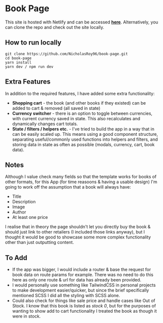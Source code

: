 # Book Page
This site is hosted with Netlify and can be accessed **[here](https://focused-gates-c646d2.netlify.app/)**. Alternatively, you can clone the repo and check out the site locally.
## How to run locally
```
git clone https://github.com/NicholasRoy96/book-page.git
cd book-page
yarn install
yarn dev / npm run dev
```
## Extra Features
In addition to the required features, I have added some extra functionality:
- **Shopping cart** - the book (and other books if they existed) can be added to cart & removed (all saved in state)
- **Currency switcher** - there is an option to toggle between currencies, with current currency saved in state. This also recalculates and dynamically changes cart totals.
- **State / filters / helpers etc.** - I've tried to build the app in a way that in can be easily scaled up. This means using a good component structure, separating useful/commonly used functions into helpers and filters, and storing data in state as often as possible (modals, currency, cart, book data).
## Notes
Although I value check many fields so that the template works for books of other formats, for this App (for time reasoons & having a usable design) I'm going to work off the assumption that a book will always have:
  - Title
  - Description
  - Image
  - Author
  - At least one price

I realise that in theory the page shouldn't let you directly buy the book & should just link to other retailers (I included those links anyway), but I thought it would be good to showcase some more complex functionality other than just outputting content.

## To Add
- If the app was bigger, I would include a router & base the request for book data on route params for example. There was no need to do this here as only one route & url for data has already been provided.
- I would personally use something like TailwindCSS in personal projects to make development easier/quicker, but since the brief specifically mentioned SCSS I did all the styling with SCSS alone.
- Could also check for things like sale price and handle cases like Out of Stock. I know that this book is listed as *stock 0*, but for the purposes of wanting to show add to cart functionality I treated the book as though it were in stock.